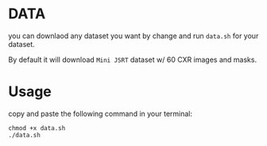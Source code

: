 # DATA

you can downlaod any dataset you want by change and run `data.sh` for your dataset.

By default it will download `Mini JSRT` dataset w/ 60 CXR images and masks.
# Usage
copy and paste the following command in your terminal:

    chmod +x data.sh
    ./data.sh